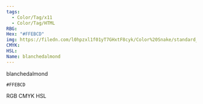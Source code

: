```yaml
---
tags:
  - Color/Tag/x11
  - Color/Tag/HTML
RBG: 
Hex: "#FFEBCD"
img: https://filedn.com/l0hpzxl1f01yT7GHxtF8cyk/Color%20Snake/standard_csv_to_svg//#FFEBCD.svg
CMYK: 
HSL: 
Name: blanchedalmond
---
```

blanchedalmond
```palette
#FFEBCD
```
RGB
CMYK
HSL